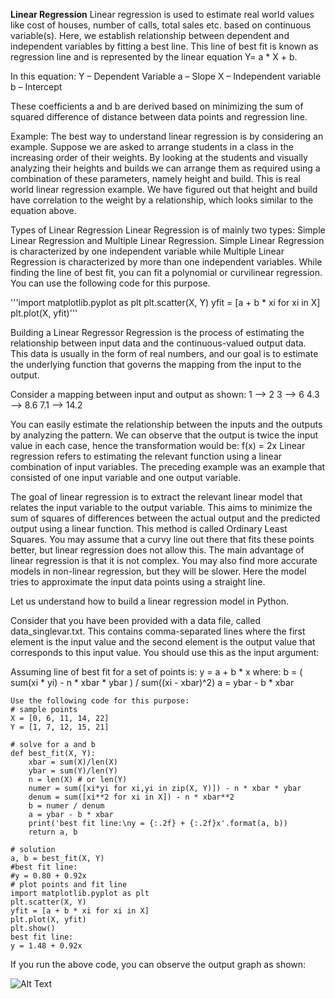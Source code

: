 **Linear Regression**
Linear regression is used to estimate real world values like cost of houses, number of calls, total sales etc. based on continuous variable(s). Here, we establish relationship between dependent and independent variables by fitting a best line. This line of best fit is known as regression line and is represented by the linear equation Y= a * X + b.

In this equation:
Y – Dependent Variable
a – Slope
X – Independent variable
b – Intercept

These coefficients a and b are derived based on minimizing the sum of squared difference of distance between data points and regression line.

Example:
The best way to understand linear regression is by considering an example. Suppose we are asked to arrange students in a class in the increasing order of their weights. By looking at the students and visually analyzing their heights and builds we can arrange them as required using a combination of these parameters, namely height and build. This is real world linear regression example. We have figured out that height and build have correlation to the weight by a relationship, which looks similar to the equation above.

Types of Linear Regression
Linear Regression is of mainly two types: Simple Linear Regression and Multiple Linear Regression. Simple Linear Regression is characterized by one independent variable while Multiple Linear Regression is characterized by more than one independent variables. While finding the line of best fit, you can fit a polynomial or curvilinear regression. You can use the following code for this purpose.

'''import matplotlib.pyplot as plt
    plt.scatter(X, Y)
    yfit = [a + b * xi for xi in X]
    plt.plot(X, yfit)'''

Building a Linear Regressor
Regression is the process of estimating the relationship between input data and the continuous-valued output data. This data is usually in the form of real numbers, and our goal is to estimate the underlying function that governs the mapping from the input to the output.

Consider a mapping between input and output as shown:
1 --> 2
3 --> 6
4.3 --> 8.6
7.1 --> 14.2

You can easily estimate the relationship between the inputs and the outputs by analyzing the pattern. We can observe that the output is twice the input value in each case, hence the transformation would be: f(x) = 2x
Linear regression refers to estimating the relevant function using a linear combination of input variables. The preceding example was an example that consisted of one input variable and one output variable.

The goal of linear regression is to extract the relevant linear model that relates the input variable to the output variable. This aims to minimize the sum of squares of differences between the actual output and the predicted output using a linear function. This method is called Ordinary Least Squares. You may assume that a curvy line out there that fits these points better, but linear regression does not allow this. The main advantage of linear regression is that it is not complex. You may also find more accurate models in non-linear regression, but they will be slower. Here the model tries to approximate the input data points using a straight line.

Let us understand how to build a linear regression model in Python.

Consider that you have been provided with a data file, called data_singlevar.txt. This contains comma-separated lines where the first element is the input value and the second element is the output value that corresponds to this input value. You should use this as the input argument:

Assuming line of best fit for a set of points is:
    y = a + b * x
    where: b = ( sum(xi * yi) - n * xbar * ybar ) / sum((xi - xbar)^2)
    a = ybar - b * xbar

    Use the following code for this purpose:
    # sample points
    X = [0, 6, 11, 14, 22]
    Y = [1, 7, 12, 15, 21]

    # solve for a and b
    def best_fit(X, Y):
        xbar = sum(X)/len(X)
        ybar = sum(Y)/len(Y)
        n = len(X) # or len(Y)
        numer = sum([xi*yi for xi,yi in zip(X, Y)]) - n * xbar * ybar
        denum = sum([xi**2 for xi in X]) - n * xbar**2
        b = numer / denum
        a = ybar - b * xbar
        print('best fit line:\ny = {:.2f} + {:.2f}x'.format(a, b))
        return a, b

    # solution
    a, b = best_fit(X, Y)
    #best fit line:
    #y = 0.80 + 0.92x
    # plot points and fit line
    import matplotlib.pyplot as plt
    plt.scatter(X, Y)
    yfit = [a + b * xi for xi in X]
    plt.plot(X, yfit)
    plt.show()
    best fit line:
    y = 1.48 + 0.92x

If you run the above code, you can observe the output graph as shown:

![Alt Text](https://github.com/knifehand/Machine_Learning/blob/master/LinearRegressionModel.png?raw=true)
